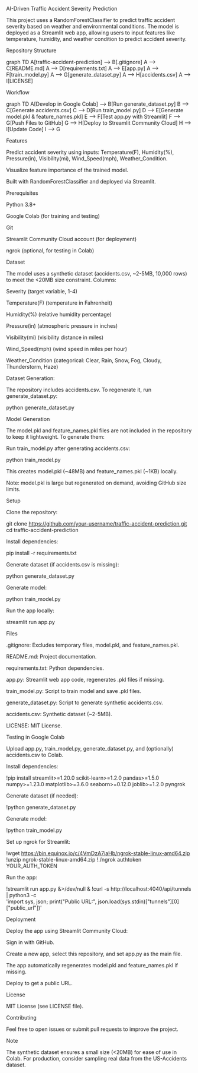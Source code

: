 AI-Driven Traffic Accident Severity Prediction

This project uses a RandomForestClassifier to predict traffic accident severity based on weather and environmental conditions. The model is deployed as a Streamlit web app, allowing users to input features like temperature, humidity, and weather condition to predict accident severity.

Repository Structure

graph TD
    A[traffic-accident-prediction] --> B[.gitignore]
    A --> C[README.md]
    A --> D[requirements.txt]
    A --> E[app.py]
    A --> F[train_model.py]
    A --> G[generate_dataset.py]
    A --> H[accidents.csv]
    A --> I[LICENSE]

Workflow

graph TD
    A[Develop in Google Colab] --> B[Run generate_dataset.py]
    B --> C[Generate accidents.csv]
    C --> D[Run train_model.py]
    D --> E[Generate model.pkl & feature_names.pkl]
    E --> F[Test app.py with Streamlit]
    F --> G[Push Files to GitHub]
    G --> H[Deploy to Streamlit Community Cloud]
    H --> I[Update Code]
    I --> G

Features





Predict accident severity using inputs: Temperature(F), Humidity(%), Pressure(in), Visibility(mi), Wind_Speed(mph), Weather_Condition.



Visualize feature importance of the trained model.



Built with RandomForestClassifier and deployed via Streamlit.

Prerequisites





Python 3.8+



Google Colab (for training and testing)



Git



Streamlit Community Cloud account (for deployment)



ngrok (optional, for testing in Colab)

Dataset

The model uses a synthetic dataset (accidents.csv, ~2-5MB, 10,000 rows) to meet the <20MB size constraint. Columns:





Severity (target variable, 1-4)



Temperature(F) (temperature in Fahrenheit)



Humidity(%) (relative humidity percentage)



Pressure(in) (atmospheric pressure in inches)



Visibility(mi) (visibility distance in miles)



Wind_Speed(mph) (wind speed in miles per hour)



Weather_Condition (categorical: Clear, Rain, Snow, Fog, Cloudy, Thunderstorm, Haze)

Dataset Generation:





The repository includes accidents.csv. To regenerate it, run generate_dataset.py:

python generate_dataset.py

Model Generation

The model.pkl and feature_names.pkl files are not included in the repository to keep it lightweight. To generate them:





Run train_model.py after generating accidents.csv:

python train_model.py



This creates model.pkl (~48MB) and feature_names.pkl (~1KB) locally.

Note: model.pkl is large but regenerated on demand, avoiding GitHub size limits.

Setup





Clone the repository:

git clone https://github.com/your-username/traffic-accident-prediction.git
cd traffic-accident-prediction



Install dependencies:

pip install -r requirements.txt



Generate dataset (if accidents.csv is missing):

python generate_dataset.py



Generate model:

python train_model.py



Run the app locally:

streamlit run app.py

Files





.gitignore: Excludes temporary files, model.pkl, and feature_names.pkl.



README.md: Project documentation.



requirements.txt: Python dependencies.



app.py: Streamlit web app code, regenerates .pkl files if missing.



train_model.py: Script to train model and save .pkl files.



generate_dataset.py: Script to generate synthetic accidents.csv.



accidents.csv: Synthetic dataset (~2-5MB).



LICENSE: MIT License.

Testing in Google Colab





Upload app.py, train_model.py, generate_dataset.py, and (optionally) accidents.csv to Colab.



Install dependencies:

!pip install streamlit>=1.20.0 scikit-learn>=1.2.0 pandas>=1.5.0 numpy>=1.23.0 matplotlib>=3.6.0 seaborn>=0.12.0 joblib>=1.2.0 pyngrok



Generate dataset (if needed):

!python generate_dataset.py



Generate model:

!python train_model.py



Set up ngrok for Streamlit:

!wget https://bin.equinox.io/c/4VmDzA7iaHb/ngrok-stable-linux-amd64.zip
!unzip ngrok-stable-linux-amd64.zip
!./ngrok authtoken YOUR_AUTH_TOKEN



Run the app:

!streamlit run app.py &>/dev/null &
!curl -s http://localhost:4040/api/tunnels | python3 -c \
    'import sys, json; print("Public URL:", json.load(sys.stdin)["tunnels"][0]["public_url"])'

Deployment

Deploy the app using Streamlit Community Cloud:





Sign in with GitHub.



Create a new app, select this repository, and set app.py as the main file.



The app automatically regenerates model.pkl and feature_names.pkl if missing.



Deploy to get a public URL.

License

MIT License (see LICENSE file).

Contributing

Feel free to open issues or submit pull requests to improve the project.

Note

The synthetic dataset ensures a small size (<20MB) for ease of use in Colab. For production, consider sampling real data from the US-Accidents dataset.
